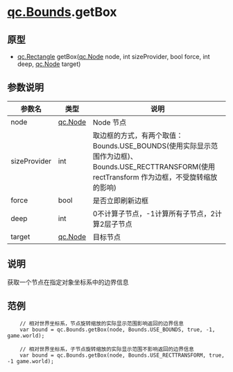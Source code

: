 # [qc.Bounds](Bounds.md).getBox

## 原型
* [qc.Rectangle](../geom/Rectangle.md) getBox([qc.Node](../gameobject/CNode.md) node, int sizeProvider, bool force, int deep, [qc.Node](../gameobject/CNode.md) target)

## 参数说明
| 参数名 | 类型 | 说明 |
| ------------- | ------------- | -------------|
| node | [qc.Node](../gameobject/CNode.md) | Node 节点 |
| sizeProvider | int | 取边框的方式，有两个取值：Bounds.USE_BOUNDS(使用实际显示范围作为边框)、Bounds.USE_RECTTRANSFORM(使用 rectTransform 作为边框，不受旋转缩放的影响) |
| force | bool | 是否立即刷新边框 |
| deep | int | 0不计算子节点，-1计算所有子节点，2计算2层子节点 |
| target | [qc.Node](../gameobject/CNode.md) | 目标节点 |

## 说明
获取一个节点在指定对象坐标系中的边界信息

## 范例
````
    // 相对世界坐标系，节点旋转缩放的实际显示范围影响返回的边界信息
    var bound = qc.Bounds.getBox(node, Bounds.USE_BOUNDS, true, -1, game.world);

    // 相对世界坐标系，子节点旋转缩放的实际显示范围不影响返回的边界信息
    var bound = qc.Bounds.getBox(node, Bounds.USE_RECTTRANSFORM, true, -1 game.world);
````
